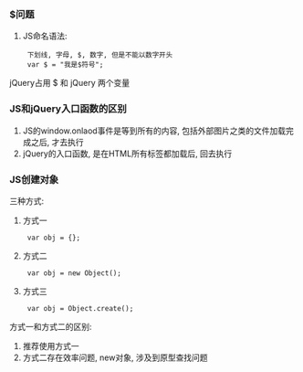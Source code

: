 ### $问题

1. JS命名语法: 

		下划线, 字母, $, 数字, 但是不能以数字开头
		var $ = "我是$符号";

jQuery占用 $ 和 jQuery 两个变量

### JS和jQuery入口函数的区别

1. JS的window.onlaod事件是等到所有的内容, 包括外部图片之类的文件加载完成之后, 才去执行
2. jQuery的入口函数, 是在HTML所有标签都加载后, 回去执行

### JS创建对象

三种方式:

1. 方式一
		
		var obj = {};
2. 方式二

		var obj = new Object();
3. 方式三

		var obj = Object.create();

方式一和方式二的区别: 

1. 推荐使用方式一
2. 方式二存在效率问题, new对象, 涉及到原型查找问题


	

